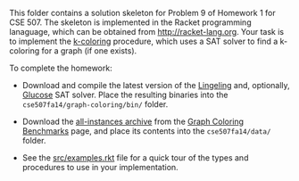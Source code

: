 This folder contains a solution skeleton for Problem 9 of Homework
1 for CSE 507. The skeleton is implemented in the Racket programming lanaguage,
which can be obtained from http://racket-lang.org.  Your task is to implement 
 the [k-coloring](src/k-coloring.rkt) procedure, which uses a SAT solver to 
find a k-coloring for a graph (if one exists).

To complete the homework:

* Download and compile
the latest version of the
[Lingeling](http://fmv.jku.at/lingeling/) and, optionally,
[Glucose](http://www.labri.fr/perso/lsimon/glucose/) SAT solver.  Place the resulting 
binaries into the `cse507fa14/graph-coloring/bin/` folder.

* Download the [all-instances archive](https://sites.google.com/site/graphcoloring/files/all-instaces.tar.gz) from the [Graph Coloring Benchmarks](https://sites.google.com/site/graphcoloring/) page, and place its contents into the `cse507fa14/data/` folder.

* See the [src/examples.rkt](src/examples.rkt) file for a quick tour of the types and procedures to use in your implementation.